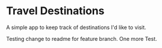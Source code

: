 # Travel Destinations

A simple app to keep track of destinations I'd like to visit.

Testing change to readme for feature branch. One more Test.
